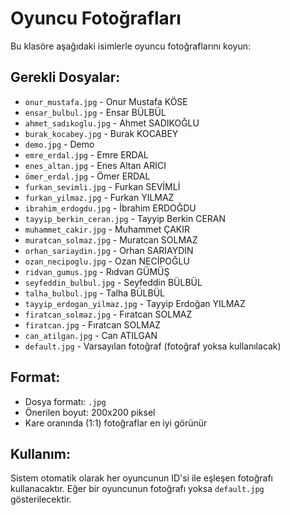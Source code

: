 # Oyuncu Fotoğrafları

Bu klasöre aşağıdaki isimlerle oyuncu fotoğraflarını koyun:

## Gerekli Dosyalar:
- `onur_mustafa.jpg` - Onur Mustafa KÖSE
- `ensar_bulbul.jpg` - Ensar BÜLBÜL  
- `ahmet_sadıkoglu.jpg` - Ahmet SADIKOĞLU
- `burak_kocabey.jpg` - Burak KOCABEY
- `demo.jpg` - Demo
- `emre_erdal.jpg` - Emre ERDAL
- `enes_altan.jpg` - Enes Altan ARICI
- `ömer_erdal.jpg` - Ömer ERDAL
- `furkan_sevimli.jpg` - Furkan SEVİMLİ
- `furkan_yilmaz.jpg` - Furkan YILMAZ
- `ibrahim_erdogdu.jpg` - İbrahim ERDOĞDU
- `tayyip_berkin_ceran.jpg` - Tayyip Berkin CERAN
- `muhammet_cakir.jpg` - Muhammet ÇAKIR
- `muratcan_solmaz.jpg` - Muratcan SOLMAZ
- `orhan_sariaydin.jpg` - Orhan SARIAYDIN
- `ozan_necipoglu.jpg` - Ozan NECİPOĞLU
- `ridvan_gumus.jpg` - Rıdvan GÜMÜŞ
- `seyfeddin_bulbul.jpg` - Seyfeddin BÜLBÜL
- `talha_bulbul.jpg` - Talha BÜLBÜL
- `tayyip_erdogan_yilmaz.jpg` - Tayyip Erdoğan YILMAZ
- `firatcan_solmaz.jpg` - Fıratcan SOLMAZ
- `firatcan.jpg` - Fıratcan SOLMAZ
- `can_atilgan.jpg` - Can ATILGAN
- `default.jpg` - Varsayılan fotoğraf (fotoğraf yoksa kullanılacak)

## Format:
- Dosya formatı: `.jpg`
- Önerilen boyut: 200x200 piksel
- Kare oranında (1:1) fotoğraflar en iyi görünür

## Kullanım:
Sistem otomatik olarak her oyuncunun ID'si ile eşleşen fotoğrafı kullanacaktır. 
Eğer bir oyuncunun fotoğrafı yoksa `default.jpg` gösterilecektir.